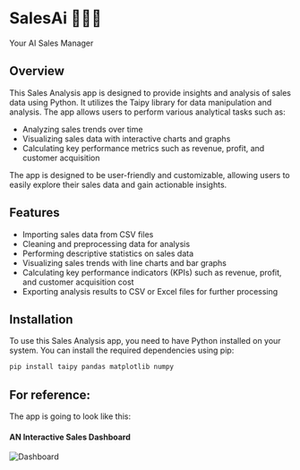 # SalesAi 🤖🧑‍💼
Your AI Sales Manager


## Overview

This Sales Analysis app is designed to provide insights and analysis of sales data using Python. It utilizes the Taipy library for data manipulation and analysis. The app allows users to perform various analytical tasks such as:

- Analyzing sales trends over time
- Visualizing sales data with interactive charts and graphs
- Calculating key performance metrics such as revenue, profit, and customer acquisition

The app is designed to be user-friendly and customizable, allowing users to easily explore their sales data and gain actionable insights.

## Features

- Importing sales data from CSV files
- Cleaning and preprocessing data for analysis
- Performing descriptive statistics on sales data
- Visualizing sales trends with line charts and bar graphs
- Calculating key performance indicators (KPIs) such as revenue, profit, and customer acquisition cost
- Exporting analysis results to CSV or Excel files for further processing

## Installation

To use this Sales Analysis app, you need to have Python installed on your system. You can install the required dependencies using pip:

```bash
pip install taipy pandas matplotlib numpy
```
## For reference:
The app is going to look like this:
#### AN Interactive Sales Dashboard
![Dashboard](https://github.com/Shivani-Sharma-23/SalesAI_TaipyApp/blob/main/Sales_dashboard.png)
